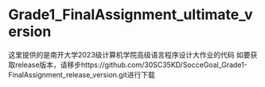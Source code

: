 # Grade1_FinalAssignment_ultimate_version
这里提供的是南开大学2023级计算机学院高级语言程序设计大作业的代码
如要获取release版本，请移步https://github.com/30SC35KD/SocceGoal_Grade1-FinalAssignment_release_version.git进行下载
